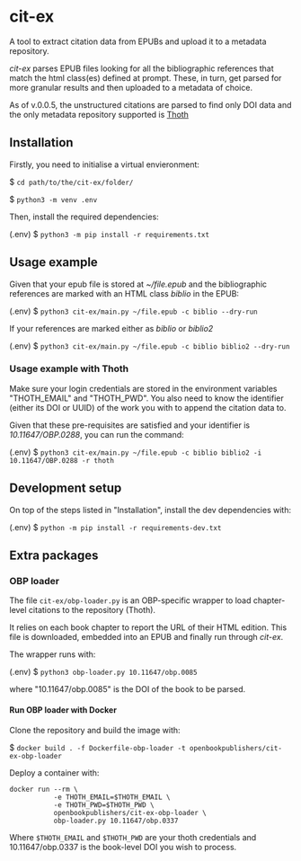 # cit-ex 
A tool to extract citation data from EPUBs and upload it to a metadata repository.

_cit-ex_ parses EPUB files looking for all the bibliographic references that match the html class(es) defined at prompt. 
These, in turn, get parsed for more granular results and then uploaded to a metadata of choice.

As of v.0.0.5, the unstructured citations are parsed to find only DOI data and the only metadata repository supported is [Thoth](https://thoth.pub/)

## Installation

Firstly, you need to initialise a virtual envieronment:

$ `cd path/to/the/cit-ex/folder/`

$ `python3 -m venv .env`

Then, install the required dependencies:

(.env) $ `python3 -m pip install -r requirements.txt`


## Usage example

Given that your epub file is stored at _~/file.epub_ and the bibliographic references are marked with an HTML class _biblio_ in the EPUB:

(.env) $ `python3 cit-ex/main.py ~/file.epub -c biblio --dry-run`

If your references are marked either as _biblio_ or _biblio2_

(.env) $ `python3 cit-ex/main.py ~/file.epub -c biblio biblio2 --dry-run`

### Usage example with Thoth

Make sure your login credentials are stored in the environment variables "THOTH_EMAIL" and "THOTH_PWD". 
You also need to know the identifier (either its DOI or UUID) of the work you with to append the citation data to.

Given that these pre-requisites are satisfied and your identifier is _10.11647/OBP.0288_, you can run the command:

(.env) $ `python3 cit-ex/main.py ~/file.epub -c biblio biblio2 -i 10.11647/OBP.0288 -r thoth`

## Development setup

On top of the steps listed in "Installation", install the dev dependencies with:

(.env) $ `python -m pip install -r requirements-dev.txt`

## Extra packages

### OBP loader
The file `cit-ex/obp-loader.py` is an OBP-specific wrapper to load chapter-level citations to the repository (Thoth).

It relies on each book chapter to report the URL of their HTML edition. This file is downloaded, embedded into an EPUB and finally run through _cit-ex_.

The wrapper runs with:

(.env) $ `python3 obp-loader.py 10.11647/obp.0085`

where "10.11647/obp.0085" is the DOI of the book to be parsed.

#### Run OBP loader with Docker

Clone the repository and build the image with:

$ `docker build . -f Dockerfile-obp-loader -t openbookpublishers/cit-ex-obp-loader`

Deploy a container with:

```
docker run --rm \
           -e THOTH_EMAIL=$THOTH_EMAIL \
           -e THOTH_PWD=$THOTH_PWD \
           openbookpublishers/cit-ex-obp-loader \
           obp-loader.py 10.11647/obp.0337

```

Where `$THOTH_EMAIL` and `$THOTH_PWD` are your thoth credentials and 10.11647/obp.0337 is the book-level DOI you wish to process.